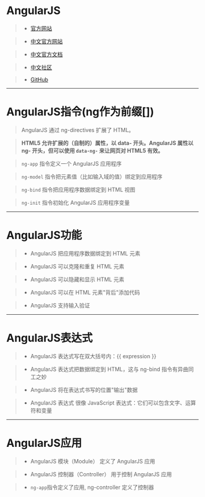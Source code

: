 # AngularJS

> - [官方网站](https://angular.io/)

> - [中文官方网站](https://angular.cn/)

> - [中文官方文档](https://angular.cn/docs/ts/latest/)

> - [中文社区](http://community.angular.cn/)

> - [GitHub](https://github.com/angular/angular)

---

# AngularJS指令(ng作为前缀[])
> AngularJS 通过 ng-directives 扩展了 HTML。
 
> **HTML5 允许扩展的（自制的）属性，以 data- 开头。AngularJS 属性以 ng- 开头，但可以使用 `data-ng-` 来让网页对 HTML5 有效。**

> `ng-app` 指令定义一个 AngularJS 应用程序

> `ng-model` 指令把元素值（比如输入域的值）绑定到应用程序

> `ng-bind` 指令把应用程序数据绑定到 HTML 视图

> `ng-init` 指令初始化 AngularJS 应用程序变量

---

# AngularJS功能

> - AngularJS 把应用程序数据绑定到 HTML 元素

> - AngularJS 可以克隆和重复 HTML 元素

> - AngularJS 可以隐藏和显示 HTML 元素

> - AngularJS 可以在 HTML 元素"背后"添加代码

> - AngularJS 支持输入验证

---

# AngularJS表达式

> - AngularJS 表达式写在双大括号内：{{ expression }}

> - AngularJS 表达式把数据绑定到 HTML，这与 ng-bind 指令有异曲同工之妙

> - AngularJS 将在表达式书写的位置"输出"数据

> - AngularJS 表达式 很像 JavaScript 表达式：它们可以包含文字、运算符和变量

---

# AngularJS应用

> - AngularJS 模块（Module） 定义了 AngularJS 应用

> - AngularJS 控制器（Controller） 用于控制 AngularJS 应用

> - `ng-app`指令定义了应用, ng-controller 定义了控制器
